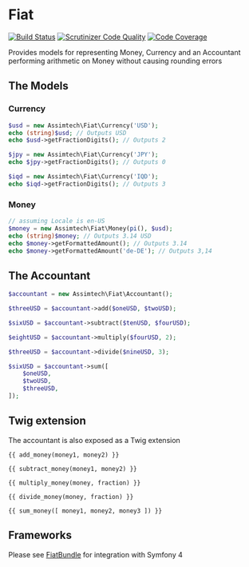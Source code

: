 # Fiat

[![Build Status](https://travis-ci.org/assimtech/fiat.svg?branch=master)](https://travis-ci.org/assimtech/fiat)
[![Scrutinizer Code Quality](https://scrutinizer-ci.com/g/assimtech/fiat/badges/quality-score.png?b=master)](https://scrutinizer-ci.com/g/assimtech/fiat/?branch=master)
[![Code Coverage](https://scrutinizer-ci.com/g/assimtech/fiat/badges/coverage.png?b=master)](https://scrutinizer-ci.com/g/assimtech/fiat/?branch=master)

Provides models for representing Money, Currency and an Accountant performing arithmetic on Money without causing rounding errors



## The Models

### Currency

```php
$usd = new Assimtech\Fiat\Currency('USD');
echo (string)$usd; // Outputs USD
echo $usd->getFractionDigits(); // Outputs 2

$jpy = new Assimtech\Fiat\Currency('JPY');
echo $jpy->getFractionDigits(); // Outputs 0

$iqd = new Assimtech\Fiat\Currency('IQD');
echo $iqd->getFractionDigits(); // Outputs 3
```


### Money

```php
// assuming Locale is en-US
$money = new Assimtech\Fiat\Money(pi(), $usd);
echo (string)$money; // Outputs 3.14 USD
echo $money->getFormattedAmount(); // Outputs 3.14
echo $money->getFormattedAmount('de-DE'); // Outputs 3,14
```


## The Accountant

```php
$accountant = new Assimtech\Fiat\Accountant();

$threeUSD = $accountant->add($oneUSD, $twoUSD);

$sixUSD = $accountant->subtract($tenUSD, $fourUSD);

$eightUSD = $accountant->multiply($fourUSD, 2);

$threeUSD = $accountant->divide($nineUSD, 3);

$sixUSD = $accountant->sum([
    $oneUSD,
    $twoUSD,
    $threeUSD,
]);
```


## Twig extension

The accountant is also exposed as a Twig extension

```twig
{{ add_money(money1, money2) }}

{{ subtract_money(money1, money2) }}

{{ multiply_money(money, fraction) }}

{{ divide_money(money, fraction) }}

{{ sum_money([ money1, money2, money3 ]) }}
```


## Frameworks

Please see [FiatBundle](https://github.com/assimtech/fiat-bundle) for integration with Symfony 4
